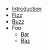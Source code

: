 <!-- TODO: Complete with your own sidebar structure and enable sidebar in index.html - or delete this file. -->
- [Introduction]()
- [Fizz]()
- [Buzz]()
- Foo
    * [Bar]()
    * [Baz]()
